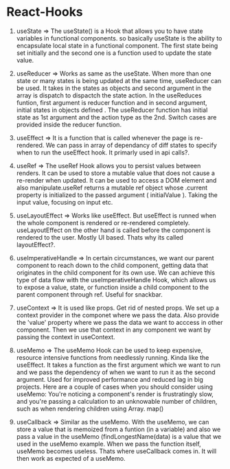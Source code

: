 # React-Hooks


1. useState => The useState() is a Hook that allows you to have state variables in functional components. 
so basically useState is the ability to encapsulate local state in a functional component. The first state being set initially and the second one is a function used to 
update the state value.

2. useReducer => Works as same as the useState. When more than one state or many states is being updated at the same time, useReducer can be used. It takes in the states as
objects and second argument in the array is dispatch to dispactch the state action. In the useReduces funtion, first argument is reducer function and
in second argument, initial states in objects defined . The useReducer function has initial state as 1st argument and the action type as the 2nd. Switch cases are provided inside the reducer function.

3. useEffect => It is a function that is called whenever the page is re-rendered. We can pass in array of dependancy of diff states to specify when to run the useEffect hook. It primarly used in api calls?.

4. useRef => The useRef Hook allows you to persist values between renders. It can be used to store a mutable value that does not cause a re-render when updated. It can be used to access a DOM element and also manipulate.useRef returns a mutable ref object whose .current property is initialized to the passed argument ( initialValue ). Taking the input value, focusing on input etc.

5. useLayoutEffect => Works like useEffect. But useEffect is runned when the whole component is rendered or re-rendered completely. useLayoutEffect on the other hand is called before the component is rendered to the user. Mostly UI based. Thats why its called layoutEffect?.

6. useImperativeHandle => In certain circumstances, we want our parent component to reach down to the child component, getting data that originates in the child component for its own use. We can achieve this type of data flow with the useImperativeHandle Hook, which allows us to expose a value, state, or function inside a child component to the parent component through ref. Useful for snackbar.

7. useContext => It is used like props. Get rid of nested props. We set up a context provider in the componet where we pass the data. Also provide the 'value' property where we pass the data we want to acccess in other component. Then we use that context in any component we want by passing the context in useContext.

8. useMemo => The useMemo Hook can be used to keep expensive, resource intensive functions from needlessly running. Kinda like the useEffect. It takes a function as the first argument which we want to run and we pass the dependency of when we want to run it as the second argument. Used for improved performance and  reduced lag in big projects. 
Here are a couple of cases when you should consider using useMemo: You're noticing a component's render is frustratingly slow, and you're passing a calculation to an unknowable number of children, such as when rendering children using Array. map()

9. useCallback => Similar as the useMemo. With the useMemo, we can store a value that is memoized from a funtion (in a variable) and also we pass a value in the useMemo    (findLongestName(data) is a value that we used in the useMemo example. When we pass the function itself, useMemo becomes useless. Thats where useCallback comes in. It will then work as expected of a useMemo.


